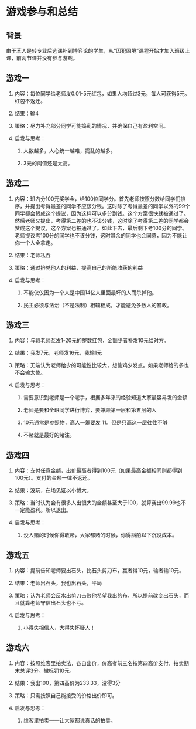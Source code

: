# 游戏参与和总结



## 背景

由于苯人是转专业后选课补到博弈论的学生，从“囚犯困境”课程开始才加入班级上课，前两节课并没有参与游戏。

## 游戏一

1.  内容：每位同学给老师发0.01-5元红包，如果人均超过3元，每人可获得5元。红包不返还。

2.  结果：输4

3.  策略：尽力补充部分同学可能捣乱的情况，并确保自己有盈利空间。

4.  启发与思考：
    1.  人数越多，人心统一越难，捣乱的越多。

    1.  3元的阈值还是太高。


## 游戏二

1.  内容：班内分100元奖学金，给100位同学分。首先老师按照分数给同学们排序，并提出考得最差的同学不应该分钱。这时除了考得最差的同学以外的99个同学都会赞成这个提议，因为这样可以多分到钱。这个方案很快就被通过了。然后老师又提出，考得第二差的也不该分钱，这时除了考得第二差的同学都会赞成这个提议，这个方案也被通过了。如此下去，最后剩下考100分的同学。老师提议考100分的同学也不该分钱，这时其余的同学也会同意，因为不能让你一个人全拿走。

2.  结果：老师私吞

3.  策略：通过挤兑他人的利益，提高自己的所能收获的利益

4.  启发与思考：

    1.  不能仅仅因为一个人是中国14亿人里面最坏的人而杀掉他。

    2.  民主必须与法治（不是法制）相辅相成，才能避免多数人的暴政。

## 游戏三

1.  内容：与蒋老师互发1-20元的整数红包，金额少者补发10元给对方。

2.  结果：我发7元，老师发16元，我输1元

3.  策略：无端认为老师给少的可能性比较大，想偷鸡少发点。如果老师给的多也不会输太惨。

4.  启发与思考：

    1.  需要意识到老师是一个老手，根据多年来的经验知道大家最容易发的金额

    2.  老师是要和全班同学进行博弈，要兼顾第一层和第五层的人

    3.  10元通常是参照物，高人一筹要发 11。但是只高这一层往往不够

    4.  不赌就是最好的赌注。

## 游戏四

1.  内容：支付任意金额，出价最高者得到100元（如果最高金额相同则都得到100元）。支付的金额一律不返还。

2.  结果：没玩，在场见证以小博大。

3.  策略：当时认为会有很多人出很大的金额甚至大于100，就算我出99.99也不一定能盈利。所以退出。

4.  启发与思考：

    1.  没人赌的时候你得敢赌，大家都赌的时候，你得斟酌以下沉没成本。

## 游戏五

1.  内容：提前告知老师要出石头，比石头剪刀布，赢者得10元，输者输10元。

2.  结果：老师出石头，我也出石头，平局

3.  策略：认为老师会反水出剪刀击败他希望我出的布，所以提前改变出石头，而且就算老师守信出石头也不亏。

4.  启发与思考：

    1.  小得失相信人，大得失怀疑人！

## 游戏六

1.  内容：按照维客里拍卖法，各自出价，价高者前三名按第四高价支付，拍卖期末总评3分。撤标罚10元。

2.  结果：我出100，第四高价为233.33，没得3分

3.  策略：只需按照自己能接受的价格出价即可。

4.  启发与思考：

    1.  维客里拍卖——让大家都说真话的拍卖。

